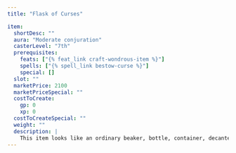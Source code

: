 ```yaml
---
title: "Flask of Curses"

item:
  shortDesc: ""
  aura: "Moderate conjuration"
  casterLevel: "7th"
  prerequisites:
    feats: ["{% feat_link craft-wondrous-item %}"]
    spells: ["{% spell_link bestow-curse %}"]
    special: []
  slot: ""
  marketPrice: 2100
  marketPriceSpecial: ""
  costToCreate:
    gp: 0
    xp: 0
  costToCreateSpecial: ""
  weight: ""
  description: |
    This item looks like an ordinary beaker, bottle, container, decanter, flask, or jug. It may contain a liquid, or it may emit smoke. When the flask is first unstoppered, all within 30 feet must make a DC 17 Will save or be cursed, taking a -2 penalty on attack rolls, saving throws, and skill checks until a {% spell_link remove-curse %} spell is cast upon them.
---
```

